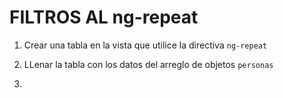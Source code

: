 # FILTROS AL ng-repeat

1. Crear una tabla en la vista que utilice la directiva `ng-repeat`

2. LLenar la tabla con los datos del arreglo  de objetos `personas`

3.
